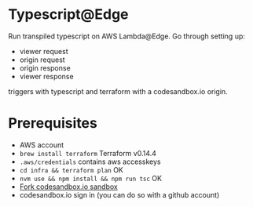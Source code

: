 # Typescript@Edge
Run transpiled typescript on AWS Lambda@Edge. Go through setting up:
- viewer request
- origin request
- origin response
- viewer response

triggers with typescript and terraform with a codesandbox.io origin.

# Prerequisites
- AWS account
- `brew install terraform` Terraform v0.14.4
- `.aws/credentials` contains aws accesskeys
- `cd infra && terraform plan` OK
- `nvm use && npm install && npm run tsc` OK
- [Fork codesandbox.io sandbox](https://codesandbox.io/s/hidden-surf-n0y6g)
- codesandbox.io sign in (you can do so with a github account)

